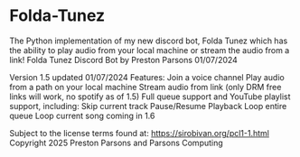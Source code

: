 # Folda-Tunez
The Python implementation of my new discord bot, Folda Tunez which has the ability to play audio from your local machine or stream the audio from a link!
Folda Tunez Discord Bot
by Preston Parsons
01/07/2024

Version 1.5 updated 01/07/2024
Features:
Join a voice channel
Play audio from a path on your local machine
Stream audio from link (only DRM free links will work, no spotify as of 1.5)
Full queue support and YouTube playlist support, including:
    Skip current track
    Pause/Resume Playback
    Loop entire queue
    Loop current song coming in 1.6

Subject to the license terms found at: https://sirobivan.org/pcl1-1.html
Copyright 2025 Preston Parsons and Parsons Computing 
